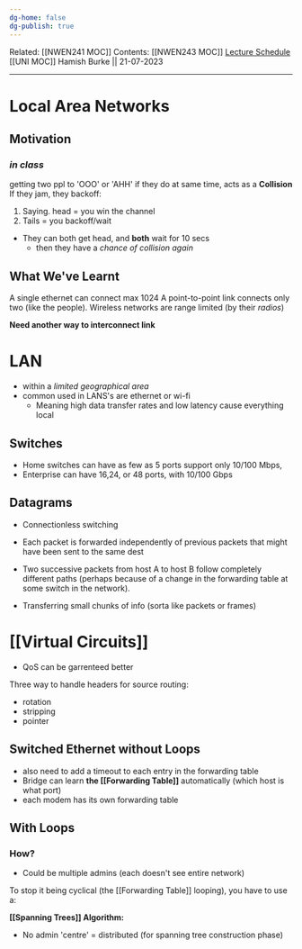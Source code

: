 ```yaml
---
dg-home: false
dg-publish: true
---
```

Related: [[NWEN241 MOC]]
Contents: [[NWEN243 MOC]]
[Lecture Schedule](https://ecs.wgtn.ac.nz/Courses/NWEN243_2023T2/LectureSchedule)
[[UNI MOC]]
Hamish Burke || 21-07-2023
***

# Local Area Networks

## Motivation

### *in class*

getting two ppl to 'OOO' or 'AHH' if they do at same time, acts as a **Collision**
If they jam, they backoff:
1. Saying. head = you win the channel
2. Tails = you backoff/wait

- They can both get head, and **both** wait for 10 secs
	- then they have a *chance of collision again*

## What We've Learnt

A single ethernet can connect max 1024
A point-to-point link connects only two (like the people).
Wireless networks are range limited (by their *radios*)

**Need another way  to interconnect link**

# LAN

- within a *limited geographical area*
- common used in LANS's are ethernet or wi-fi
	- Meaning high data transfer rates and low latency cause everything local

## Switches

- Home switches can have as few as 5 ports support only 10/100 Mbps,
- Enterprise can have 16,24, or 48 ports, with 10/100 Gbps

## Datagrams

- Connectionless switching

- Each packet is forwarded independently of previous packets that might have been sent to the same dest
- Two successive packets from host A to host B follow completely different paths (perhaps because of a change in the forwarding table at some switch in the network).

- Transferring small chunks of info (sorta like packets or frames)

# [[Virtual Circuits]]

- QoS can be garrenteed better

Three way to handle headers for source routing:
- rotation
- stripping
- pointer

## Switched Ethernet without Loops

- also need to add a timeout to each entry in the forwarding table
- Bridge can learn **the [[Forwarding Table]]** automatically (which host is what port)
- each modem has its own forwarding table

## With Loops

### How?

- Could be multiple admins (each doesn't see entire network)

To stop it being cyclical (the [[Forwarding Table]] looping), you have to use a:

**[[Spanning Trees]] Algorithm:**
- No admin 'centre' = distributed (for spanning tree construction phase)






